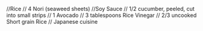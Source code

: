 //Rice
// 4 Nori (seaweed sheets)
//Soy Sauce
// 1/2 cucumber, peeled, cut into small strips
// 1 Avocado
// 3 tablespoons Rice Vinegar
// 2/3 uncooked Short grain Rice
// Japanese cuisine
